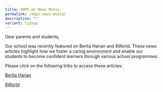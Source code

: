 ```yaml
---
title: XHPS on News Media
permalink: /xhps-news-media/
description: ""
variant: tiptap
---
```

<p>Dear parents and students,</p>
<p>Our school was recently featured on Berita Harian and 8World. These news
articles highlight how we foster a caring environment and enable our students
to become confident learners through various school programmes.</p>
<p>Please click on the following links&nbsp;to access these articles:</p>
<p><a href="https://www.beritaharian.sg/setempat/pupuk-semangat-kekitaan" rel="noopener noreferrer nofollow" target="_blank">Berita Harian</a>
</p>
<p><a href="https://www.8world.com/singapore/llp-programmes-music-and-visual-arts-1858931" rel="noopener noreferrer nofollow" target="_blank">8World</a>
</p>